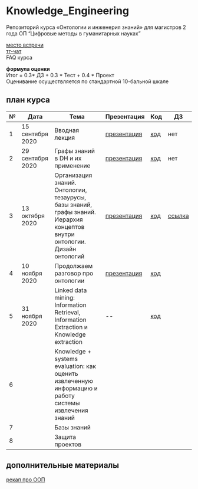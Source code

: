 # Knowledge_Engineering
Репозиторий курса «Онтологии и инженерия знаний» для магистров 2 года ОП “Цифровые методы в гуманитарных науках”

[место встречи](https://teams.microsoft.com/l/team/19%3a1ff76f3555cd49339010937143345a3f%40thread.tacv2/conversations?groupId=d4f80fc0-e222-4d45-8374-731267970525&tenantId=21f26c24-0793-4b07-a73d-563cd2ec235f)<br>
[тг-чат]()<br>
FAQ курса<br>

**формула оценки**<br>
Итог =  0.3* ДЗ + 0.3 * Тест + 0.4 * Проект <br>
Оценивание осуществляется по стандартной 10-бальной шкале


## план курса<br>
|№|Дата|Тема|Презентация|Код|ДЗ|
|---|---|---|---|---|---|
|1|15 сентября 2020|Вводная лекция|[презентация](https://docs.google.com/presentation/d/1IZmV7YlhKk8N_--YUMpvUVBMAl5zWRWsSwkLPfTBN8g/edit?usp=sharing)|[код](https://colab.research.google.com/drive/1l4MUvWtQFpRfrl-afGKKbuFTEJ0-2JI4?usp=sharing)|нет|
|2|29 сентября 2020|Графы знаний в DH и их применение|[презентация](https://docs.google.com/presentation/d/1OrF-zwF5CQRWPfasEm0LwJI5gmYrDZSp8EDylmJjG-k/edit?usp=sharing)|[код](https://colab.research.google.com/drive/1WaO4hQxzqhPA5Lvc23bPLKM3O6smH4iA?usp=sharing)|нет|
|3|13 октября 2020|Организация знаний. Онтологии, тезаурусы, базы знаний, графы знаний. Иерархия концептов внутри онтологии. Дизайн онтологий|[презентация](https://docs.google.com/presentation/d/15hwLnP1_CloLn9qM06lW0IX2k3V8sIHBuU_qxNVVS_o/edit?usp=sharing)|[код](https://colab.research.google.com/drive/1VvjQUR3xyqDd3029eYdqEhLw3Hd0m6N5?usp=sharing)|[ссылка](https://github.com/nstsj/Knowledge_Engineering/blob/master/HW1.md)|
|4|10 ноября 2020|Продолжаем разговор про онтологии|[презентация](https://docs.google.com/presentation/d/1Ct3xl3SPF7SpfOKUFAlrVdDp-9wby_jkSYhHfNIckd4/edit?usp=sharing)|[код](https://colab.research.google.com/drive/1VvjQUR3xyqDd3029eYdqEhLw3Hd0m6N5?usp=sharing)||
|5|31 ноября 2020|Linked data mining: Information Retrieval, Information Extraction и Knowledge extraction|--|[код](https://colab.research.google.com/drive/1bJxV-QcTJaY00fGAl_UbWl0SfMKq0ZWe?usp=sharing)||
|6||Knowledge + systems evaluation:  как оценить извлеченную информацию и работу системы извлечения знаний|||
|7||Базы знаний||||
|8||Защита проектов||||

## дополнительные материалы <br>
[рекап про ООП](https://www.datacamp.com/community/tutorials/python-oop-tutorial)
